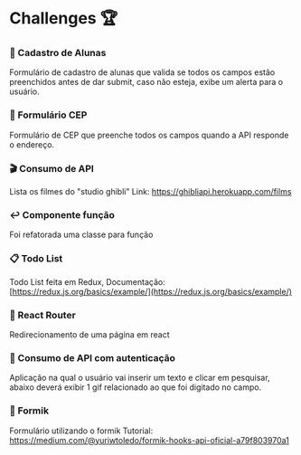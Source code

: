 

# Challenges :trophy:

###  :pencil: Cadastro de Alunas 
Formulário de cadastro de alunas que valida se todos os campos estão preenchidos antes de dar submit, 
caso não esteja, exibe um alerta para o usuário.

### :pencil:  Formulário CEP
Formulário de CEP que preenche todos os campos quando a API responde o endereço.

### :clapper: Consumo de API
Lista os filmes do "studio ghibli"
Link: https://ghibliapi.herokuapp.com/films

### :leftwards_arrow_with_hook: Componente função
Foi refatorada uma classe para função

### :clipboard: Todo List
Todo List feita em Redux, 
Documentação: [https://redux.js.org/basics/example/](https://redux.js.org/basics/example/)

### :bus: React Router
Redirecionamento de uma página em react

### :key: Consumo de API com autenticação
Aplicação na qual o usuário vai inserir um texto e clicar em pesquisar, abaixo deverá exibir 1 gif relacionado ao que foi digitado no campo.

### :pencil: Formik
Formulário utilizando o formik
Tutorial: https://medium.com/@yuriwtoledo/formik-hooks-api-oficial-a79f803970a1
